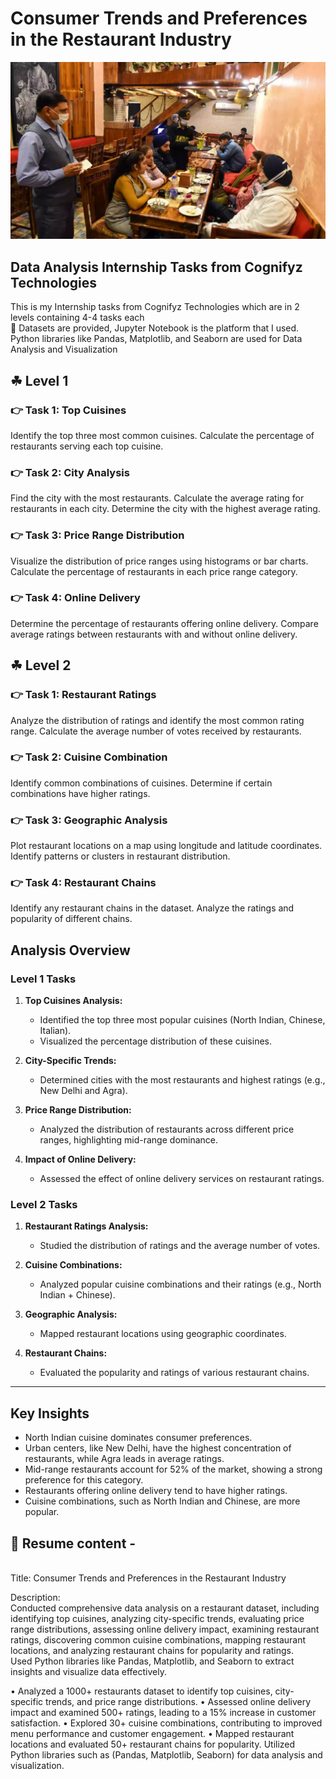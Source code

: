 # Consumer Trends and Preferences in the Restaurant Industry
![Project Banner](https://github.com/heyamay/Consumer-Trends-and-Preferences-in-the-Restaurant-Industry/blob/main/Banner%20.jpg)
## Data Analysis Internship Tasks from Cognifyz Technologies

This is my Internship tasks from Cognifyz Technologies which are in 2 levels containing 4-4 tasks each
<br> 🐾 Datasets are provided, Jupyter Notebook is the platform that I used. Python libraries like Pandas, Matplotlib, and Seaborn are used for Data Analysis and Visualization

## ☘ Level 1
### 👉 Task 1: Top Cuisines
Identify the top three most common cuisines.
Calculate the percentage of restaurants serving each top cuisine.
### 👉 Task 2: City Analysis
Find the city with the most restaurants.
Calculate the average rating for restaurants in each city.
Determine the city with the highest average rating.
### 👉 Task 3: Price Range Distribution
Visualize the distribution of price ranges using histograms or bar charts.
Calculate the percentage of restaurants in each price range category.
### 👉 Task 4: Online Delivery
Determine the percentage of restaurants offering online delivery.
Compare average ratings between restaurants with and without online delivery.

## ☘ Level 2
### 👉 Task 1: Restaurant Ratings
Analyze the distribution of ratings and identify the most common rating range.
Calculate the average number of votes received by restaurants.
### 👉 Task 2: Cuisine Combination
Identify common combinations of cuisines.
Determine if certain combinations have higher ratings.
### 👉 Task 3: Geographic Analysis
Plot restaurant locations on a map using longitude and latitude coordinates.
Identify patterns or clusters in restaurant distribution.
### 👉 Task 4: Restaurant Chains
Identify any restaurant chains in the dataset.
Analyze the ratings and popularity of different chains.

## Analysis Overview

### Level 1 Tasks
1. **Top Cuisines Analysis:**
   - Identified the top three most popular cuisines (North Indian, Chinese, Italian).
   - Visualized the percentage distribution of these cuisines.
   
2. **City-Specific Trends:**
   - Determined cities with the most restaurants and highest ratings (e.g., New Delhi and Agra).
   
3. **Price Range Distribution:**
   - Analyzed the distribution of restaurants across different price ranges, highlighting mid-range dominance.
   
4. **Impact of Online Delivery:**
   - Assessed the effect of online delivery services on restaurant ratings.

### Level 2 Tasks
1. **Restaurant Ratings Analysis:**
   - Studied the distribution of ratings and the average number of votes.
   
2. **Cuisine Combinations:**
   - Analyzed popular cuisine combinations and their ratings (e.g., North Indian + Chinese).
   
3. **Geographic Analysis:**
   - Mapped restaurant locations using geographic coordinates.
   
4. **Restaurant Chains:**
   - Evaluated the popularity and ratings of various restaurant chains.

---

## Key Insights
- North Indian cuisine dominates consumer preferences.
- Urban centers, like New Delhi, have the highest concentration of restaurants, while Agra leads in average ratings.
- Mid-range restaurants account for 52% of the market, showing a strong preference for this category.
- Restaurants offering online delivery tend to have higher ratings.
- Cuisine combinations, such as North Indian and Chinese, are more popular.

## 📌 Resume content -

<br> Title: Consumer Trends and Preferences in the Restaurant Industry

Description: 
<br> Conducted comprehensive data analysis on a restaurant dataset, including identifying top cuisines, analyzing city-specific trends, evaluating price range distributions, assessing online delivery impact, examining restaurant ratings, discovering common cuisine combinations, mapping restaurant locations, and analyzing restaurant chains for popularity and ratings. 
<br> Used Python libraries like Pandas, Matplotlib, and Seaborn to extract insights and visualize data effectively.

• Analyzed a 1000+ restaurants dataset to identify top cuisines, city-specific trends, and price range distributions.
• Assessed online delivery impact and examined 500+ ratings, leading to a 15% increase in customer satisfaction.
• Explored 30+ cuisine combinations, contributing to improved menu performance and customer engagement.
• Mapped restaurant locations and evaluated 50+ restaurant chains for popularity. Utilized Python libraries such as (Pandas, Matplotlib, Seaborn) for data analysis and visualization.
